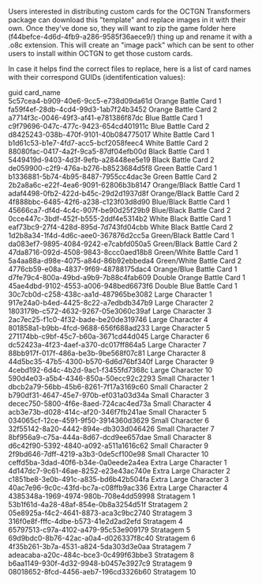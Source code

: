 Users interested in distributing custom cards for the OCTGN Transformers package can download this "template" and replace images in it with their own.  Once they've done so, they will want to zip the game folder here (f44befce-4d6d-4fb9-a286-9585f36aece9/) thing up and rename it with a .o8c extension.  This will create an "image pack" which can be sent to other users to install within OCTGN to get those custom cards.

In case it helps find the correct files to replace, here is a list of card names with their correspond GUIDs (identifentication values):

guid	card_name	  
5c57cea4-b909-40e6-9cc5-e738d09da61d	Orange Battle Card 1	  
fa59f4ef-28db-4cd4-99d3-1ab7f24b3452	Orange Battle Card 2	  
a7714f3c-0046-49f3-af41-e781386f87dc	Blue Battle Card 1	  
c9f79696-047c-477c-9423-654cd401911c	Blue Battle Card 2	  
d8425243-038b-470f-9101-40b084775017	White Battle Card 1	  
b1d61c53-b1e7-4fd7-acc5-bcf2058feec4	White Battle Card 2	  
88080fac-0417-4a2f-9ca5-87df04efb00d	Black Battle Card 1	  
5449419d-9403-4d3f-9efb-a28448ee5e19	Black Battle Card 2	  
de059900-c2f9-476a-b276-b8523684d5f8	Green Battle Card 1	  
b1336881-5b74-4b95-8487-7955cc4dac3e	Green Battle Card 2	  
2b2a8a6c-e22f-4ea6-9091-62806b3b8147	Orange/Black Battle Card 1	  
adaf4498-0fb2-422d-b45c-29d2d1937d8f	Orange/Black Battle Card 2	  
4f888bbc-6485-42f6-a238-c123f03d8d90	Blue/Black Battle Card 1	  
45666ca7-df4d-4c4c-907f-be90d25f29b9	Blue/Black Battle Card 2	  
0cce447c-3bdf-452f-b555-2ddf4e5314b2	White Black Battle Card 1	  
eaf73bc9-27f4-428d-895d-7d743fd04cbb	White Black Battle Card 2	  
1d2b8a34-1f4d-4d6c-aee0-367876d2cc5a	Green/Black Battle Card 1	  
da083ef7-9895-4084-9242-e7cabfd050a5	Green/Black Battle Card 2	  
47da8716-092d-4508-9843-8ccc0aed18b8	Green/White Battle Card 1	  
5a4aa88a-d98e-4075-a84d-86b92ebbeda4	Green/White Battle Card 2	  
4776cb59-e08a-4837-9f69-48788175dac4	Orange/Blue Battle Card 1	  
d7fe79c4-800a-49bd-a9b9-7b88c4fab609	Double Orange Battle Card 1	  
45ae4dbd-9102-4553-a006-948bed6673f6	Double Blue Battle Card 1	  
30c7cb0d-c258-438c-aa1d-487965be3082	Large Character 1	  
917e24a0-b4ed-4425-8c22-a7edbdb347b9	Large Character 2	  
1803179b-c572-4632-9267-05e3060c39af	Large Character 3	  
2ac7ec25-f1c0-4f32-bade-be20de319746	Large Character 4	  
801858a1-b9bb-4fcd-9688-656f688ad233	Large Character 5	  
271174bb-c9bf-45c7-b60a-3671cd44d045	Large Character 6	  
dc52423a-4f23-4aef-a370-dc017ff864a5	Large Character 7	  
88bb917f-017f-486a-be3b-9be568f07c81	Large Character 8	  
44d5bc35-47b5-4300-b570-6d6d76bf340f	Large Character 9	  
4cebd192-6d4c-4b2d-9ac1-f3455fd7368c	Large Character 10	  
590d4e03-a5b4-4346-850a-50ecc92c2293	Small Character 1	  
dbcb2a79-56bb-45b6-8261-7f17a3169c60	Small Character 2	  
b790df31-4647-45e7-970b-ef031a03d34a	Small Character 3	  
decec750-5800-4f6e-8aed-724cac4ed73a	Small Character 4	  
acb3e73b-d028-414c-af20-346f7fb241ae	Small Character 5	  
034065cf-12ce-4591-9f50-3914360d3629	Small Character 6	  
32f55142-8a20-4442-894e-db303d046426	Small Character 7	  
8bf956a9-c75a-444a-8d67-dcd9ee657dae	Small Character 8	  
d6c42f90-5392-4840-a092-a511a1616c62	Small Character 9	  
2f9bd646-7dff-4219-a3b3-0de5cf100e98	Small Character 10	  
ceffd5ba-3dad-40f6-b34e-0a0eede2a4ea	Extra Large Character 1	  
4d147dc7-9c61-46ae-8252-e23e43ac740e	Extra Large Character 2	  
c1851be8-3e0b-491c-a835-bd6b42b504fa	Extra Large Character 3	  
40ac7e96-9c0c-43fd-bc7a-c08ffb9ac336	Extra Large Character 4	  
4385348a-1969-4974-980b-708e4dd59998	Stratagem 1	  
53b1f61d-4a28-48af-854e-0b8a3254d51f	Stratagem 2	  
05e8925a-f4c2-4641-8873-aca3c9bc2740	Stratagem 3	  
316f0e8f-fffc-4dbe-b573-41e2d2ad2efd	Stratagem 4	  
65797513-c97a-4102-a479-95c53e909179	Stratagem 5	  
69d9bdc0-8b76-42ac-a0a4-d026337f8c40	Stratagem 6	  
4f35b261-3b7a-4531-a824-5da303d3e0aa	Stratagem 7	  
adeacaba-a20c-484c-bce3-0c499f63bbe3	Stratagem 8	  
b6aa1149-930f-4d32-9948-b0457e3927c9	Stratagem 9	  
08018652-8fcd-4456-aeb7-196cd3326b60	Stratagem 10	  
